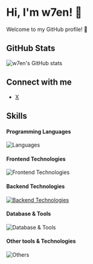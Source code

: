 # Hi, I'm w7en! 👋

Welcome to my GitHub profile! 🌟

## GitHub Stats
![w7en's GitHub stats](https://github-readme-stats.vercel.app/api?username=w7en&show_icons=true&theme=cobalt)

## Connect with me
- [X](https://x.com/wyen91)

## Skills

#### Programming Languages
![Languages](https://skillicons.dev/icons?i=ts,js,go,java,nodejs,cs)

#### Frontend Technologies
![Frontend Technologies](https://skillicons.dev/icons?i=react,next,html,css,tailwind,vue,nuxt,vite,mui)

#### Backend Technologies
[![Backend Technologies](https://skillicons.dev/icons?i=nest,docker,bun,deno&perline=3)](https://skillicons.dev)

#### Database & Tools
![Database & Tools](https://skillicons.dev/icons?i=prisma,postgres,)

#### Other tools & Technologies
![Others](https://skillicons.dev/icons?i=git,github,markdown,vercel,vscode,figma,jenkins,githubactions)



